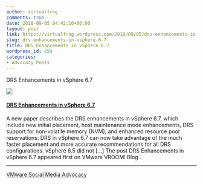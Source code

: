 ```yaml
---
author: virtualfrog
comments: true
date: 2018-09-05 04:42:10+00:00
layout: post
link: https://virtualfrog.wordpress.com/2018/09/05/drs-enhancements-in-vsphere-6-7/
slug: drs-enhancements-in-vsphere-6-7
title: DRS Enhancements in vSphere 6.7
wordpress_id: 859
categories:
- Advocacy Posts
---
```


DRS Enhancements in vSphere 6.7

[![](https://d3utlhu53nfcwz.cloudfront.net/171901/cdnImage/article/36bc0ea0-1c2a-4de8-a781-38657931fe9c/?size=Box320)](http://bit.ly/2LVbjpe)


#### [DRS Enhancements in vSphere 6.7](http://bit.ly/2LVbjpe)


A new paper describes the DRS enhancements in vSphere 6.7, which include new initial placement, host maintenance mode enhancements, DRS support for non-volatile memory (NVM), and enhanced resource pool reservations: DRS in vSphere 6.7 can now take advantage of the much faster placement and more accurate recommendations for all DRS configurations. vSphere 6.5 did not […] The post DRS Enhancements in vSphere 6.7 appeared first on VMware VROOM! Blog .



* * *



[VMware Social Media Advocacy](http://advocacy.vmware.com)

